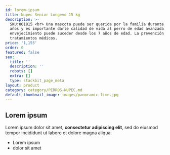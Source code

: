 ```yaml
---
id: lorem-ipsum
title: Nupec Senior Longevo 15 kg
description: >-
  SKU:OO1815 <br> Una mascota puede ser querida por la familia durante muchos
  años y es importante darle calidad de vida al perro de edad avanzada. El
  envejecimiento puede suceder desde los 7 años de edad. La prevención ahorra
  tratamientos médicos. 
price: '1,155'
order: 0
featured: false
seo:
  title: ''
  description: ''
  robots: []
  extra: []
  type: stackbit_page_meta
layout: product
category: category/PERROS-NUPEC.md
default_thumbnail_image: images/panoramic-lime.jpg
---
```

## Lorem ipsum

Lorem ipsum dolor sit amet, **consectetur adipiscing elit**, sed do eiusmod tempor incididunt ut labore et dolore magna aliqua.

- Lorem ipsum
- dolor sit amet